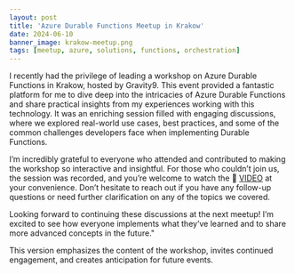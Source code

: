 ```yaml
---
layout: post
title: 'Azure Durable Functions Meetup in Krakow'
date: 2024-06-10
banner_image: krakow-meetup.png
tags: [meetup, azure, solutions, functions, orchestration]
---
```



I recently had the privilege of leading a workshop on Azure Durable Functions in Krakow, hosted by Gravity9. This event provided a fantastic platform for me to dive deep into the intricacies of Azure Durable Functions and share practical insights from my experiences working with this technology. It was an enriching session filled with engaging discussions, where we explored real-world use cases, best practices, and some of the common challenges developers face when implementing Durable Functions.
<!--more-->

I’m incredibly grateful to everyone who attended and contributed to making the workshop so interactive and insightful. For those who couldn’t join us, the session was recorded, and you’re welcome to watch the 🎥 [VIDEO](https://www.youtube.com/watch?v=MjtixzEM4oA) at your convenience. Don’t hesitate to reach out if you have any follow-up questions or need further clarification on any of the topics we covered.

Looking forward to continuing these discussions at the next meetup! I’m excited to see how everyone implements what they’ve learned and to share more advanced concepts in the future."

This version emphasizes the content of the workshop, invites continued engagement, and creates anticipation for future events.


